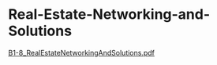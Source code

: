 # Real-Estate-Networking-and-Solutions

[B1-8_RealEstateNetworkingAndSolutions.pdf](https://github.com/Mahatabe/Real-Estate-Networking-and-Solutions/files/10365895/B1-8_RealEstateNetworkingAndSolutions.pdf)
